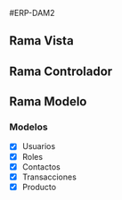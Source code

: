 #ERP-DAM2

## Rama Vista

## Rama Controlador

## Rama Modelo

### Modelos
- [x] Usuarios
- [x] Roles
- [x] Contactos
- [x] Transacciones
- [x] Producto
